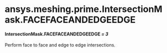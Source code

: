 <a id="ansys-meshing-prime-intersectionmask-facefaceandedgeedge"></a>

# ansys.meshing.prime.IntersectionMask.FACEFACEANDEDGEEDGE

<a id="ansys.meshing.prime.IntersectionMask.FACEFACEANDEDGEEDGE"></a>

#### IntersectionMask.FACEFACEANDEDGEEDGE *= 3*

Perform face to face and edge to edge intersections.

<!-- !! processed by numpydoc !! -->

